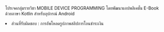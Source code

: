 <p>โปรเจคกลุ่มรายวิชา MOBILE DEVICE PROGRAMMING โดยพัฒนาแอปพลิเคชั่น E-Book ด้วยภาษา Kotlin สำหรับอุปกรณ์ Android </p>
<li>ส่วนที่รับผิดชอบ : การอัพโหลดรูปภาพสลิปการโอนชำระเงิน</li>

